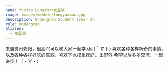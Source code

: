 ```yaml
---
name: Yuxiao Long<br>龙昱晓
image: images/member/longyuxiao.jpg
description: Undergrad Student (Year 3)
role: undergrad
aliases:
  - 龙昱晓
---
```


<centre>
来自贵州贵阳，很高兴可以和大家一起学习ψ(｀∇´)ψ 
喜欢各种各样新奇的事情，以及各种各样好吃的东西，喜欢下水摸鱼摸虾，出野外
希望以后多多交流，一起进步！（・∀・）
</centre>
